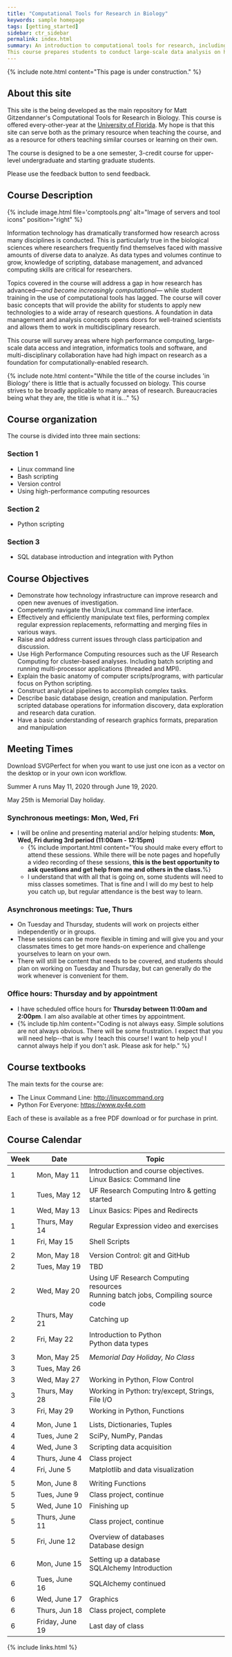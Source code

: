 ```yaml
---
title: "Computational Tools for Research in Biology"
keywords: sample homepage
tags: [getting_started]
sidebar: ctr_sidebar
permalink: index.html
summary: An introduction to computational tools for research, including the Linux command line, Python scripting, and databases.
This course prepares students to conduct large-scale data analysis on high-performance computing resources.
---
```


{% include note.html content="This page is under construction." %}

## About this site

This site is the being developed as the main repository for Matt Gitzendanner's Computational Tools for Research in Biology. This course is offered every-other-year at the [University of Florida](https://ufl.edu). My hope is that this site can serve both as the primary resource when teaching the course, and as a resource for others teaching similar courses or learning on their own.

The course is designed to be a one semester, 3-credit course for upper-level undergraduate and starting graduate students.

Please use the feedback button to send feedback.

## Course Description

{% include image.html file='comptools.png' alt="Image of servers and tool icons" position="right" %}

Information technology has dramatically transformed how research across many disciplines is conducted. This is particularly true in the biological sciences where researchers frequently find themselves faced with massive amounts of diverse data to analyze. As data types and volumes continue to grow, knowledge of scripting, database management, and advanced computing skills are critical for researchers.

Topics covered in the course will address a gap in how research has advanced—*and become increasingly computational*— while student training in the use of computational tools has lagged. The course will cover basic concepts that will provide the ability for students to apply new technologies to a wide array of research questions. A foundation in data management and analysis concepts opens doors for well-trained scientists and allows them to work in multidisciplinary research.

This course will survey areas where high performance computing, large-scale data access and integration, informatics tools and software, and multi-disciplinary collaboration have had high impact on research as a foundation for computationally-enabled research.

{% include note.html content="While the title of the course includes 'in Biology' there is little that is actually focussed on biology. This course strives to be broadly applicable to many areas of research. Bureaucracies being what they are, the title is what it is..." %}

## Course organization

The course is divided into three main sections:

### Section 1

* Linux command line
* Bash scripting
* Version control
* Using high-performance computing resources

### Section 2

* Python scripting

### Section 3

* SQL database introduction and integration with Python



## Course Objectives

* Demonstrate how technology infrastructure can improve research and open new avenues of investigation.
* Competently navigate the Unix/Linux command line interface.
* Effectively and efficiently manipulate text files, performing complex regular expression replacements, reformatting and merging files in various ways.
* Raise and address current issues through class participation and discussion.
* Use High Performance Computing resources such as the UF Research Computing for cluster-based analyses. Including batch scripting and running multi-processor applications (threaded and MPI).
* Explain the basic anatomy of computer scripts/programs, with particular focus on Python scripting.
* Construct analytical pipelines to accomplish complex tasks.
* Describe basic database design, creation and manipulation. Perform scripted database operations for information discovery, data exploration and research data curation.
* Have a basic understanding of research graphics formats, preparation and manipulation

## Meeting Times  <i class="fas fa-users"></i>
Download SVGPerfect for when you want to use just one icon as a vector on the desktop or in your own icon workflow.

Summer A runs May 11, 2020 through June 19, 2020.

May 25th is Memorial Day holiday.

### Synchronous meetings: Mon, Wed, Fri

* I will be online and presenting material and/or helping students: **Mon, Wed, Fri during 3rd period (11:00am - 12:15pm)**
  * {% include important.html content="You should make every effort to attend these sessions. While there will be note pages and hopefully a video recording of these sessions, **this is the best opportunity to ask questions and get help from me and others in the class.**%}
  * I understand that with all that is going on, some students will need to miss classes sometimes. That is fine and I will do my best to help you catch up, but regular attendance is the best way to learn.

### Asynchronous meetings: Tue, Thurs

* On Tuesday and Thursday, students will work on projects either independently or in groups.
* These sessions can be more flexible in timing and will give you and your classmates times to get more hands-on experience and challenge yourselves to learn on your own.
* There will still be content that needs to be covered, and students should plan on working on Tuesday and Thursday, but can generally do the work whenever is convenient for them.

### Office hours: Thursday and by appointment

* I have scheduled office hours for **Thursday between 11:00am and 2:00pm**. I am also available at other times by appointment.
* {% include tip.hlm content="Coding is not always easy. Simple solutions are not always obvious. There will be some frustration. I expect that you will need help--that is why I teach this course! I want to help you! I cannot always help if you don't ask. Please ask for help." %}

## Course textbooks <i class="fas fa-book"></i>

The main texts for the course are:

* The Linux Command Line: http://linuxcommand.org
* Python For Everyone: https://www.py4e.com

Each of these is available as a free PDF download or for purchase in print.

## Course Calendar <i class="fas fa-calendar-alt"></i>

Week | Date | Topic
-----|------|------
1 | Mon, May 11 |Introduction and course objectives.<br>Linux Basics: Command line
1 | Tues, May 12 | UF Research Computing Intro & getting started
1 | Wed, May 13 | Linux Basics: Pipes and Redirects
1 | Thurs, May 14 | Regular Expression video and exercises
1 | Fri, May 15 | Shell Scripts
||
2 | Mon, May 18 | Version Control: git and GitHub
2 | Tues, May 19 | TBD
2 | Wed, May 20 | Using UF Research Computing resources<br>Running batch jobs, Compiling source code
2 | Thurs, May 21 | Catching up
2 | Fri, May 22 |Introduction to Python <br>Python data types
||
3 | Mon, May 25 | *Memorial Day Holiday, No Class*
3 | Tues, May 26 |
3 | Wed, May 27 | Working in Python, Flow Control
3 | Thurs, May 28 | Working in Python: try/except, Strings, File I/O
3 | Fri, May 29 | Working in Python, Functions
||
4 | Mon, June 1 | Lists, Dictionaries, Tuples
4 | Tues, June 2 | SciPy, NumPy, Pandas
4 | Wed, June 3 | Scripting data acquisition
4 | Thurs, June 4 | Class project
4 | Fri, June 5 | Matplotlib and data visualization
||
5 | Mon, June 8 | Writing Functions
5 | Tues, June 9 | Class project, continue
5 | Wed, June 10 | Finishing up
5 | Thurs, June 11 | Class project, continue
5 | Fri, June 12 | Overview of databases<br>Database design
||
6 | Mon, June 15 |Setting up a database <br>SQLAlchemy Introduction
6 | Tues, June 16| SQLAlchemy continued
6 | Wed, June 17 | Graphics
6 | Thurs, Jun 18 | Class project, complete
6 | Friday, June 19 | Last day of class




{% include links.html %}